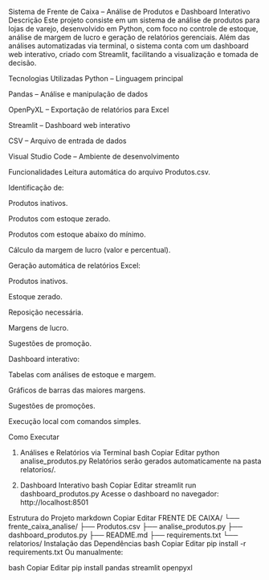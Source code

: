 Sistema de Frente de Caixa – Análise de Produtos e Dashboard Interativo
Descrição
Este projeto consiste em um sistema de análise de produtos para lojas de varejo, desenvolvido em Python, com foco no controle de estoque, análise de margem de lucro e geração de relatórios gerenciais. Além das análises automatizadas via terminal, o sistema conta com um dashboard web interativo, criado com Streamlit, facilitando a visualização e tomada de decisão.

Tecnologias Utilizadas
Python – Linguagem principal

Pandas – Análise e manipulação de dados

OpenPyXL – Exportação de relatórios para Excel

Streamlit – Dashboard web interativo

CSV – Arquivo de entrada de dados

Visual Studio Code – Ambiente de desenvolvimento

Funcionalidades
Leitura automática do arquivo Produtos.csv.

Identificação de:

Produtos inativos.

Produtos com estoque zerado.

Produtos com estoque abaixo do mínimo.

Cálculo da margem de lucro (valor e percentual).

Geração automática de relatórios Excel:

Produtos inativos.

Estoque zerado.

Reposição necessária.

Margens de lucro.

Sugestões de promoção.

Dashboard interativo:

Tabelas com análises de estoque e margem.

Gráficos de barras das maiores margens.

Sugestões de promoções.

Execução local com comandos simples.

Como Executar
1. Análises e Relatórios via Terminal
bash
Copiar
Editar
python analise_produtos.py
Relatórios serão gerados automaticamente na pasta relatorios/.

2. Dashboard Interativo
bash
Copiar
Editar
streamlit run dashboard_produtos.py
Acesse o dashboard no navegador:
http://localhost:8501

Estrutura do Projeto
markdown
Copiar
Editar
FRENTE DE CAIXA/
└── frente_caixa_analise/
    ├── Produtos.csv
    ├── analise_produtos.py
    ├── dashboard_produtos.py
    ├── README.md
    ├── requirements.txt
    └── relatorios/
Instalação das Dependências
bash
Copiar
Editar
pip install -r requirements.txt
Ou manualmente:

bash
Copiar
Editar
pip install pandas streamlit openpyxl
